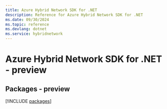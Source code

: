 ```yaml
---
title: Azure Hybrid Network SDK for .NET
description: Reference for Azure Hybrid Network SDK for .NET
ms.date: 09/30/2024
ms.topic: reference
ms.devlang: dotnet
ms.service: hybridnetwork
---
```

# Azure Hybrid Network SDK for .NET - preview
## Packages - preview
[!INCLUDE [packages](hybrid-network-index.md)]